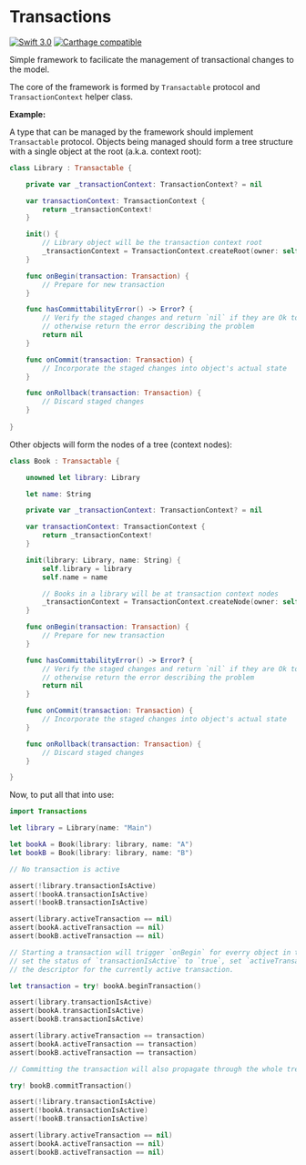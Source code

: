 # Transactions

[![Swift 3.0](https://img.shields.io/badge/Swift-3.0-E9392C.svg?style=flat)](https://developer.apple.com/swift/)
[![Carthage compatible](https://img.shields.io/badge/Carthage-compatible-4BC51D.svg?style=flat)](https://github.com/Carthage/Carthage)

Simple framework to facilicate the management of transactional changes to the model.

The core of the framework is formed by `Transactable` protocol and `TransactionContext` helper class.

**Example:**

A type that can be managed by the framework should implement `Transactable` protocol.  Objects being managed should form a tree structure with a single object at the root (a.k.a. context root):

````swift
class Library : Transactable {

    private var _transactionContext: TransactionContext? = nil

    var transactionContext: TransactionContext {
        return _transactionContext!
    }

    init() {
        // Library object will be the transaction context root
        _transactionContext = TransactionContext.createRoot(owner: self)
    }

    func onBegin(transaction: Transaction) {
        // Prepare for new transaction    
    }

    func hasCommittabilityError() -> Error? {
        // Verify the staged changes and return `nil` if they are Ok to commit, 
        // otherwise return the error describing the problem
        return nil
    }

    func onCommit(transaction: Transaction) {
        // Incorporate the staged changes into object's actual state
    }

    func onRollback(transaction: Transaction) {
        // Discard staged changes
    }
    
}
````

Other objects will form the nodes of a tree (context nodes):

````swift
class Book : Transactable {

    unowned let library: Library

    let name: String

    private var _transactionContext: TransactionContext? = nil

    var transactionContext: TransactionContext {
        return _transactionContext!
    }

    init(library: Library, name: String) {
        self.library = library
        self.name = name

        // Books in a library will be at transaction context nodes
        _transactionContext = TransactionContext.createNode(owner: self, parent: library)
    }

    func onBegin(transaction: Transaction) {
        // Prepare for new transaction    
    }

    func hasCommittabilityError() -> Error? {
        // Verify the staged changes and return `nil` if they are Ok to commit, 
        // otherwise return the error describing the problem
        return nil
    }

    func onCommit(transaction: Transaction) {
        // Incorporate the staged changes into object's actual state
    }

    func onRollback(transaction: Transaction) {
        // Discard staged changes
    }

}
````

Now, to put all that into use:

````swift
import Transactions

let library = Library(name: "Main")

let bookA = Book(library: library, name: "A")
let bookB = Book(library: library, name: "B")

// No transaction is active

assert(!library.transactionIsActive)
assert(!bookA.transactionIsActive)
assert(!bookB.transactionIsActive)

assert(library.activeTransaction == nil)
assert(bookA.activeTransaction == nil)
assert(bookB.activeTransaction == nil)

// Starting a transaction will trigger `onBegin` for everry object in the tree,
// set the status of `transactionIsActive` to `true`, set `activeTransaction` to
// the descriptor for the currently active transaction.

let transaction = try! bookA.beginTransaction()

assert(library.transactionIsActive)
assert(bookA.transactionIsActive)
assert(bookB.transactionIsActive)

assert(library.activeTransaction == transaction)
assert(bookA.activeTransaction == transaction)
assert(bookB.activeTransaction == transaction)

// Committing the transaction will also propagate through the whole tree

try! bookB.commitTransaction()

assert(!library.transactionIsActive)
assert(!bookA.transactionIsActive)
assert(!bookB.transactionIsActive)

assert(library.activeTransaction == nil)
assert(bookA.activeTransaction == nil)
assert(bookB.activeTransaction == nil)
````
